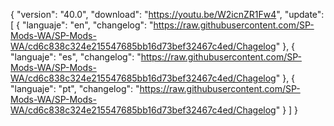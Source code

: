 { "version": "40.0",
    "download": "https://youtu.be/W2icnZR1Fw4",
     "update":
     [ { "languaje": "en",
         "changelog": "https://raw.githubusercontent.com/SP-Mods-WA/SP-Mods-WA/cd6c838c324e215547685bb16d73bef32467c4ed/Chagelog" },
          { "languaje": "es",
         "changelog": "https://raw.githubusercontent.com/SP-Mods-WA/SP-Mods-WA/cd6c838c324e215547685bb16d73bef32467c4ed/Chagelog" },
        { "languaje": "pt", "changelog": "https://raw.githubusercontent.com/SP-Mods-WA/SP-Mods-WA/cd6c838c324e215547685bb16d73bef32467c4ed/Chagelog"
   }
   ]
 }
